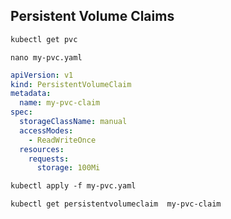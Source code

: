 ## Persistent Volume Claims
```txt
kubectl get pvc
```


`nano my-pvc.yaml`
```yaml
apiVersion: v1
kind: PersistentVolumeClaim
metadata:
  name: my-pvc-claim
spec:
  storageClassName: manual
  accessModes:
    - ReadWriteOnce
  resources:
    requests:
      storage: 100Mi
```

```txt
kubectl apply -f my-pvc.yaml

kubectl get persistentvolumeclaim  my-pvc-claim
```

